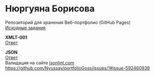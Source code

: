# Нюргуяна Борисова
Репозиторий для хранения Веб-портфолио (GitHub Pages)<br/>
<a href=https://github.com/GossJS/ifmo-2019/tree/tasks-2020-spring>Исходные задания</a><br/>

<b>XMLT-001</b><br/>
<a href=https://github.com/Nyussay/tasks/tree/master/XMLT-001>Ответ</a> <br/>

<b>JSON</b><br/>
<a href=https://github.com/Nyussay/tasks/blob/master/JSON/students.json>Ответ</a> <br/>
Валидация на сайте <a href=jsonlint.com>jsonlint.com</a>
https://github.com/Nyussay/portfolioGoss/issues/1#issue-592460938
